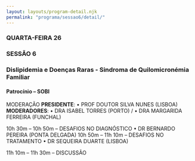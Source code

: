 ```yaml
---
layout: layouts/program-detail.njk
permalink: "programa/sessao6/detail/"
---
```

### QUARTA-FEIRA 26  
### SESSÃO 6
### Dislipidemia e Doenças Raras - Sindroma de Quilomicronémia Familiar
#### Patrocínio – SOBI

MODERAÇÃO
**PRESIDENTE**: • PROF DOUTOR SILVA NUNES (LISBOA)
**MODERADORES**: • DRA ISABEL TORRES (PORTO) /
• DRA MARGARIDA FERREIRA (FUNCHAL)

10h 30m – 10h 50m – DESAFIOS NO DIAGNÓSTICO
• DR BERNARDO PEREIRA (PONTA DELGADA)
10h 50m – 11h 10m – DESAFIOS NO TRATAMENTO
• DR SEQUEIRA DUARTE (LISBOA)

11h 10m – 11h 30m – DISCUSSÃO